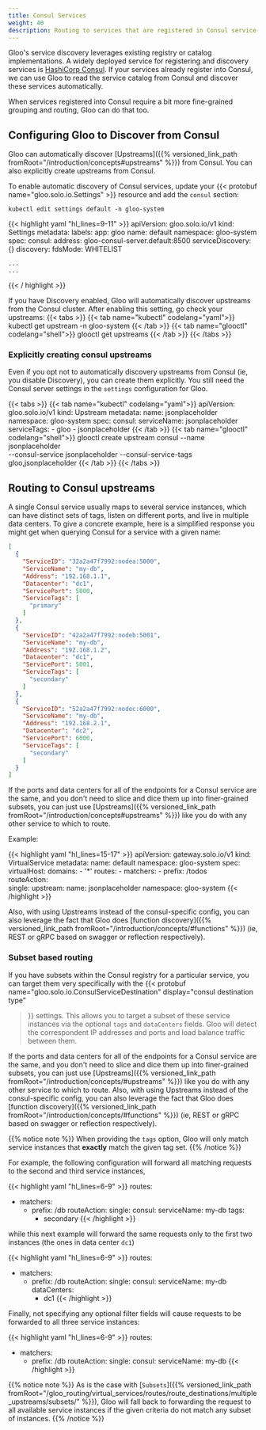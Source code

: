 ```yaml
---
title: Consul Services
weight: 40
description: Routing to services that are registered in Consul service-discovery registry
---
```


Gloo's service discovery leverages existing registry or catalog implementations. A widely deployed service for registering and discovery services is [HashiCorp Consul](https://www.hashicorp.com/products/consul/). If your services already register into Consul, we can use Gloo to read the service catalog from Consul and discover these services automatically.

When services registered into Consul require a bit more fine-grained grouping and routing, Gloo can do that too.

## Configuring Gloo to Discover from Consul

Gloo can automatically discover [Upstreams]({{% versioned_link_path fromRoot="/introduction/concepts#upstreams" %}}) from Consul. You can also explicitly create upstreams from Consul. 


To enable automatic discovery of Consul services, update your {{< protobuf name="gloo.solo.io.Settings" >}} resource and add the `consul` section:


```shell
kubectl edit settings default -n gloo-system
```

{{< highlight yaml "hl_lines=9-11" >}}
apiVersion: gloo.solo.io/v1
kind: Settings
metadata:
  labels:
    app: gloo
  name: default
  namespace: gloo-system
spec:
  consul:
    address: gloo-consul-server.default:8500
    serviceDiscovery: {}
  discovery:
    fdsMode: WHITELIST

    ...
    ...
{{< / highlight >}}

If you have Discovery enabled, Gloo will automatically discover upstreams from the Consul cluster. After enabling this setting, go check your upstreams:
{{< tabs >}}
{{< tab name="kubectl" codelang="yaml">}}
kubectl get upstream -n gloo-system
{{< /tab >}}
{{< tab name="glooctl" codelang="shell">}}
glooctl get upstreams
{{< /tab >}}
{{< /tabs >}}


### Explicitly creating consul upstreams

Even if you opt not to automatically discovery upstreams from Consul (ie, you disable Discovery), you can create them explicitly. You still need the Consul server settings in the `settings` configuration for Gloo.


{{< tabs >}}
{{< tab name="kubectl" codelang="yaml">}}
apiVersion: gloo.solo.io/v1
kind: Upstream
metadata:
  name: jsonplaceholder
  namespace: gloo-system
spec:
  consul:
    serviceName: jsonplaceholder
    serviceTags:
    - gloo
    - jsonplaceholder
{{< /tab >}}
{{< tab name="glooctl" codelang="shell">}}
glooctl create upstream consul --name jsonplaceholder \
--consul-service jsonplaceholder --consul-service-tags gloo,jsonplaceholder
{{< /tab >}}
{{< /tabs >}}

## Routing to Consul upstreams

A single Consul service usually maps to several service instances, which can have distinct sets of tags, listen on different ports, and live in multiple data centers. To give a concrete example, here is a simplified response you might 
get when querying Consul for a service with a given name:

```json
[
  {
    "ServiceID": "32a2a47f7992:nodea:5000",
    "ServiceName": "my-db",
    "Address": "192.168.1.1",
    "Datacenter": "dc1",
    "ServicePort": 5000,
    "ServiceTags": [
      "primary"
    ]
  },
  {
    "ServiceID": "42a2a47f7992:nodeb:5001",
    "ServiceName": "my-db",
    "Address": "192.168.1.2",
    "Datacenter": "dc1",
    "ServicePort": 5001,
    "ServiceTags": [
      "secondary"
    ]
  },
  {
    "ServiceID": "52a2a47f7992:nodec:6000",
    "ServiceName": "my-db",
    "Address": "192.168.2.1",
    "Datacenter": "dc2",
    "ServicePort": 6000,
    "ServiceTags": [
      "secondary"
    ]
  }
]
```

If the ports and data centers for all of the endpoints for a Consul service are the same, and you don't need to slice and dice them up into finer-grained subsets, you can just use [Upstreams]({{% versioned_link_path fromRoot="/introduction/concepts#upstreams" %}}) like you do with any other service to which to route. 

Example:

{{< highlight yaml "hl_lines=15-17" >}}
apiVersion: gateway.solo.io/v1
kind: VirtualService
metadata:
  name: default
  namespace: gloo-system
spec:
  virtualHost:
    domains:
    - '*'
    routes:
    - matchers:
      - prefix: /todos      
      routeAction:        
        single:
          upstream:
            name: jsonplaceholder
            namespace: gloo-system
{{< /highlight >}}

Also, with using Upstreams instead of the consul-specific config, you can also leverage the fact that Gloo does [function discovery]({{% versioned_link_path fromRoot="/introduction/concepts/#functions" %}}) (ie, REST or gRPC based on swagger or reflection respectively). 

### Subset based routing


If you have subsets within the Consul registry for a particular service, you can target them very specifically with the {{<
protobuf
name="gloo.solo.io.ConsulServiceDestination"
display="consul destination type"
>}} settings. This allows you to target a subset of these service instances via the optional `tags` and `dataCenters` fields. Gloo will detect the correspondent IP addresses and ports and load balance traffic between them. 


If the ports and data centers for all of the endpoints for a Consul service are the same, and you don't need to slice and dice them up into finer-grained subsets, you can just use [Upstreams]({{% versioned_link_path fromRoot="/introduction/concepts/#upstreams" %}}) like you do with any other service to which to route. Also, with using Upstreams instead of the consul-specific config, you can also leverage the fact that Gloo does [function discovery]({{% versioned_link_path fromRoot="/introduction/concepts/#functions" %}}) (ie, REST or gRPC based on swagger or reflection respectively).

{{% notice note %}}
When providing the `tags` option, Gloo will only match service instances that **exactly** match the given tag set.
{{% /notice %}}

For example, the following configuration will forward all matching requests to the second and third service instances,

{{< highlight yaml "hl_lines=6-9" >}}
routes:
- matchers:
   - prefix: /db
  routeAction:
    single:
      consul:
        serviceName: my-db
        tags:
        - secondary
{{< /highlight >}}

while this next example will forward the same requests only to the first two instances (the ones in data center `dc1`)

{{< highlight yaml "hl_lines=6-9" >}}
routes:
- matchers:
   - prefix: /db
  routeAction:
    single:
      consul:
        serviceName: my-db
        dataCenters:
        - dc1
{{< /highlight >}}

Finally, not specifying any optional filter fields will cause requests to be forwarded to all three service instances:

{{< highlight yaml "hl_lines=6-9" >}}
routes:
- matchers:
   - prefix: /db
  routeAction:
    single:
      consul:
        serviceName: my-db
{{< /highlight >}}

{{% notice note %}}
As is the case with [`Subsets`]({{% versioned_link_path fromRoot="/gloo_routing/virtual_services/routes/route_destinations/multiple_upstreams/subsets/" %}}), Gloo will fall back to forwarding the request to all available service 
instances if the given criteria do not match any subset of instances.
{{% /notice %}}
